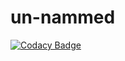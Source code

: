 # un-nammed
[![Codacy Badge](https://api.codacy.com/project/badge/Grade/dc9d6c48cced4432a91b9f095a11247b)](https://app.codacy.com/manual/dhruvsaaaxena.1998/un-nammed?utm_source=github.com&utm_medium=referral&utm_content=dhruvsaxena1998/un-nammed&utm_campaign=Badge_Grade_Dashboard)